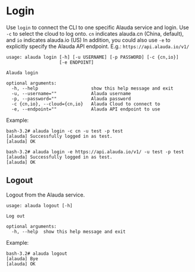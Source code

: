 # Login


Use `login` to connect the CLI to one specific Alauda service and login.
Use `-c` to select the cloud to log onto.
`cn` indicates alauda.cn (China, default), and `io` indicates alauda.io (US)
In addition, you could also use `-e` to explicitly specify the Alauda API endpoint. E.g.: `https://api.alauda.io/v1/`

```
usage: alauda login [-h] [-u USERNAME] [-p PASSWORD] [-c {cn,io}]
                    [-e ENDPOINT]

Alauda login

optional arguments:
  -h, --help                    show this help message and exit
  -u, --username=""             Alauda username
  -p, --password=""             Alauda password
  -c {cn,io}, --cloud={cn,io}   Alauda Cloud to connect to
  -e, --endpoint=""             Alauda API endpoint to use
```


Example:

```
bash-3.2# alauda login -c cn -u test -p test
[alauda] Successfully logged in as test.
[alauda] OK

bash-3.2# alauda login -e https://api.alauda.io/v1/ -u test -p test
[alauda] Successfully logged in as test.
[alauda] OK
```


## Logout

Logout from the Alauda service.

```
usage: alauda logout [-h]

Log out

optional arguments:
  -h, --help  show this help message and exit
```


Example:
```
bash-3.2# alauda logout
[alauda] Bye
[alauda] OK
```

  
